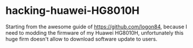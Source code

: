 # hacking-huawei-HG8010H
Starting from the awesome guide of https://github.com/logon84, because I need to modding the firmware of
my Huawei HG8010H, unfortunately this huge firm doesn't allow to download software update to users.

